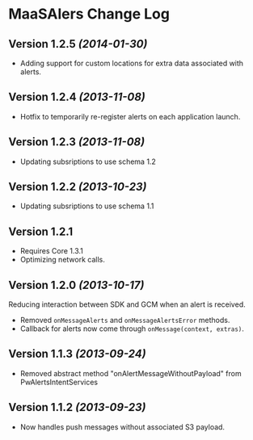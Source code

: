 MaaSAlers Change Log
==========

Version 1.2.5 *(2014-01-30)*
----------------------------
 * Adding support for custom locations for extra data associated with alerts.

Version 1.2.4 *(2013-11-08)*
----------------------------
 * Hotfix to temporarily re-register alerts on each application launch.
 
Version 1.2.3 *(2013-11-08)*
----------------------------
 * Updating subsriptions to use schema 1.2

Version 1.2.2 *(2013-10-23)*
----------------------------
 * Updating subsriptions to use schema 1.1
 
Version 1.2.1
----------------------------
 * Requires Core 1.3.1
 * Optimizing network calls.

Version 1.2.0 *(2013-10-17)*
----------------------------
Reducing interaction between SDK and GCM when an alert is received.
 * Removed `onMessageAlerts` and `onMessageAlertsError` methods.
 * Callback for alerts now come through `onMessage(context, extras)`.

Version 1.1.3 *(2013-09-24)*
----------------------------
 * Removed abstract method "onAlertMessageWithoutPayload" from PwAlertsIntentServices
 
Version 1.1.2 *(2013-09-23)*
----------------------------
 * Now handles push messages without associated S3 payload.
